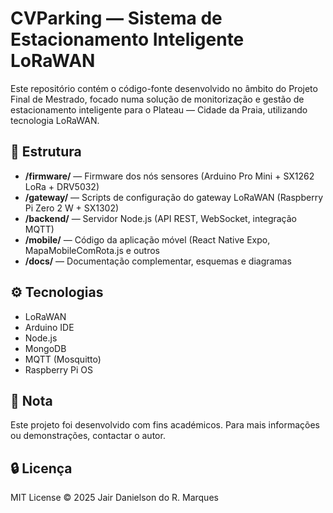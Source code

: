# CVParking — Sistema de Estacionamento Inteligente LoRaWAN

Este repositório contém o código-fonte desenvolvido no âmbito do Projeto Final de Mestrado, focado numa solução de monitorização e gestão de estacionamento inteligente para o Plateau — Cidade da Praia, utilizando tecnologia LoRaWAN.

## 📂 Estrutura

- **/firmware/** — Firmware dos nós sensores (Arduino Pro Mini + SX1262 LoRa + DRV5032)
- **/gateway/** — Scripts de configuração do gateway LoRaWAN (Raspberry Pi Zero 2 W + SX1302)
- **/backend/** — Servidor Node.js (API REST, WebSocket, integração MQTT)
- **/mobile/** — Código da aplicação móvel (React Native Expo, MapaMobileComRota.js e outros
- **/docs/** — Documentação complementar, esquemas e diagramas

## ⚙️ Tecnologias

- LoRaWAN
- Arduino IDE
- Node.js
- MongoDB
- MQTT (Mosquitto)
- Raspberry Pi OS

## 📌 Nota

Este projeto foi desenvolvido com fins académicos. Para mais informações ou demonstrações, contactar o autor.

## 🔒 Licença

MIT License © 2025 Jair Danielson do R. Marques
